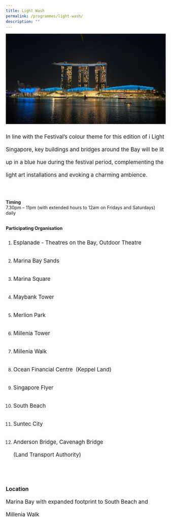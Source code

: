 ```yaml
---
title: Light Wash
permalink: /programmes/light-wash/
description: ""
---
```

<img src="/images/Programmes/lightwash.JPG">
<p style="font-size:17px; line-height:40px">
In line with the Festival’s colour theme for this edition of i Light Singapore, key buildings and bridges around the Bay will be lit up in a blue hue during the festival period, complementing the light art installations and evoking a charming ambience.<br><br>

<b>Timing</b><br>
7.30pm – 11pm (with extended hours to 12am on Fridays and Saturdays) daily<br><br>
	
<b>Participating Organisation</b><br>
</p><p style="font-size:17px;line-height:40px">
	</p><ol type="1">
		<li><p style="font-size:17px;line-height:40px">Esplanade - Theatres on the Bay, Outdoor Theatre</p></li>
	<li><p style="font-size:17px;line-height:40px">Marina Bay Sands</p></li>
	<li><p style="font-size:17px;line-height:40px">Marina Square</p></li>
	<li><p style="font-size:17px;line-height:40px">Maybank Tower</p></li>
	<li><p style="font-size:17px;line-height:40px">Merlion Park</p></li>
	<li><p style="font-size:17px;line-height:40px">Millenia Tower</p></li>
	<li><p style="font-size:17px;line-height:40px">Millenia Walk</p></li>
	<li><p style="font-size:17px;line-height:40px">Ocean Financial Centre&nbsp; (Keppel Land)</p></li>
	<li><p style="font-size:17px;line-height:40px">Singapore Flyer</p></li>
	<li><p style="font-size:17px;line-height:40px">South Beach</p></li>
	<li><p style="font-size:17px;line-height:40px">Suntec City</p></li>
		<li><p style="font-size:17px;line-height:40px">Anderson Bridge, Cavenagh Bridge <br>(Land Transport Authority)</p></li></ol>
<br><br>

<p style="font-size:17px;line-height:40px"><b>Location</b><br>
Marina Bay with expanded footprint to South Beach and Millenia Walk
</p>